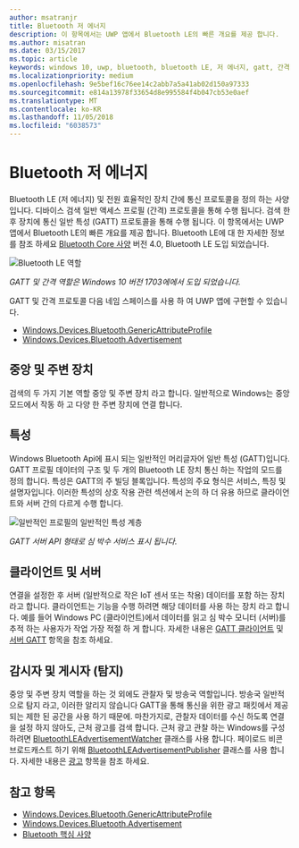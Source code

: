 ```yaml
---
author: msatranjr
title: Bluetooth 저 에너지
description: 이 항목에서는 UWP 앱에서 Bluetooth LE의 빠른 개요를 제공 합니다.
ms.author: misatran
ms.date: 03/15/2017
ms.topic: article
keywords: windows 10, uwp, bluetooth, bluetooth LE, 저 에너지, gatt, 간격, 중앙, 주변 장치, 클라이언트, 서버, 감시자, 게시자
ms.localizationpriority: medium
ms.openlocfilehash: 9e5bef16c76ee14c2abb7a5a41ab02d150a97333
ms.sourcegitcommit: e814a13978f33654d8e995584f4b047cb53e0aef
ms.translationtype: MT
ms.contentlocale: ko-KR
ms.lasthandoff: 11/05/2018
ms.locfileid: "6038573"
---
```

# <a name="bluetooth-low-energy"></a>Bluetooth 저 에너지
Bluetooth LE (저 에너지) 및 전원 효율적인 장치 간에 통신 프로토콜을 정의 하는 사양입니다. 디바이스 검색 일반 액세스 프로필 (간격) 프로토콜을 통해 수행 됩니다. 검색 한 후 장치에 통신 일반 특성 (GATT) 프로토콜을 통해 수행 됩니다. 이 항목에서는 UWP 앱에서 Bluetooth LE의 빠른 개요를 제공 합니다. Bluetooth LE에 대 한 자세한 정보를 참조 하세요 [Bluetooth Core 사양](https://www.bluetooth.com/specifications/bluetooth-core-specification) 버전 4.0, Bluetooth LE 도입 되었습니다. 

![Bluetooth LE 역할](images/gatt-roles.png)

*GATT 및 간격 역할은 Windows 10 버전 1703에에서 도입 되었습니다.*

GATT 및 간격 프로토콜 다음 네임 스페이스를 사용 하 여 UWP 앱에 구현할 수 있습니다.
- [Windows.Devices.Bluetooth.GenericAttributeProfile](https://docs.microsoft.com/en-us/uwp/api/windows.devices.bluetooth.genericattributeprofile)
- [Windows.Devices.Bluetooth.Advertisement](https://docs.microsoft.com/en-us/uwp/api/windows.devices.bluetooth.genericattributeprofile)

## <a name="central-and-peripheral"></a>중앙 및 주변 장치
검색의 두 가지 기본 역할 중앙 및 주변 장치 라고 합니다. 일반적으로 Windows는 중앙 모드에서 작동 하 고 다양 한 주변 장치에 연결 합니다. 

## <a name="attributes"></a>특성
Windows Bluetooth Api에 표시 되는 일반적인 머리글자어 일반 특성 (GATT)입니다. GATT 프로필 데이터의 구조 및 두 개의 Bluetooth LE 장치 통신 하는 작업의 모드를 정의 합니다. 특성은 GATT의 주 빌딩 블록입니다. 특성의 주요 형식은 서비스, 특징 및 설명자입니다. 이러한 특성의 상호 작용 관련 섹션에서 논의 하 더 유용 하므로 클라이언트와 서버 간의 다르게 수행 합니다. 

![일반적인 프로필의 일반적인 특성 계층](images/gatt-service.png)

*GATT 서버 API 형태로 심 박수 서비스 표시 됩니다.*

## <a name="client-and-server"></a>클라이언트 및 서버
연결을 설정한 후 서버 (일반적으로 작은 IoT 센서 또는 착용) 데이터를 포함 하는 장치 라고 합니다. 클라이언트는 기능을 수행 하려면 해당 데이터를 사용 하는 장치 라고 합니다. 예를 들어 Windows PC (클라이언트)에서 데이터를 읽고 심 박수 모니터 (서버)를 추적 하는 사용자가 작업 가장 적절 하 게 합니다. 자세한 내용은 [GATT 클라이언트](gatt-client.md) 및 [서버 GATT](gatt-server.md) 항목을 참조 하세요.

## <a name="watchers-and-publishers-beacons"></a>감시자 및 게시자 (탐지)
중앙 및 주변 장치 역할을 하는 것 외에도 관찰자 및 방송국 역할입니다. 방송국 일반적으로 탐지 라고, 이러한 알리지 않습니다 GATT을 통해 통신을 위한 광고 패킷에서 제공 되는 제한 된 공간을 사용 하기 때문에. 마찬가지로, 관찰자 데이터를 수신 하도록 연결을 설정 하지 않아도, 근처 광고를 검색 합니다. 근처 광고 관찰 하는 Windows를 구성 하려면 [BluetoothLEAdvertisementWatcher](https://docs.microsoft.com/en-us/uwp/api/windows.devices.bluetooth.advertisement.bluetoothleadvertisementwatcher) 클래스를 사용 합니다. 페이로드 비콘 브로드캐스트 하기 위해 [BluetoothLEAdvertisementPublisher](https://docs.microsoft.com/en-us/uwp/api/windows.devices.bluetooth.advertisement.bluetoothleadvertisementpublisher) 클래스를 사용 합니다. 자세한 내용은 [광고](ble-beacon.md) 항목을 참조 하세요.

## <a name="see-also"></a>참고 항목
- [Windows.Devices.Bluetooth.GenericAttributeProfile](https://docs.microsoft.com/en-us/uwp/api/windows.devices.bluetooth.genericattributeprofile)
- [Windows.Devices.Bluetooth.Advertisement](https://docs.microsoft.com/en-us/uwp/api/windows.devices.bluetooth.genericattributeprofile)
- [Bluetooth 핵심 사양](https://www.bluetooth.com/specifications/bluetooth-core-specification)